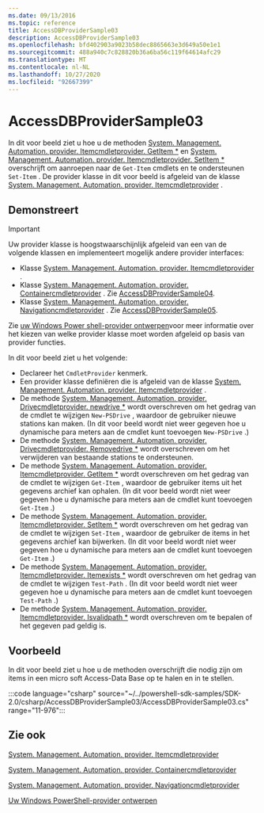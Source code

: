 ```yaml
---
ms.date: 09/13/2016
ms.topic: reference
title: AccessDBProviderSample03
description: AccessDBProviderSample03
ms.openlocfilehash: bfd402903a9023b58dec8865663e3d649a50e1e1
ms.sourcegitcommit: 488a940c7c828820b36a6ba56c119f64614afc29
ms.translationtype: MT
ms.contentlocale: nl-NL
ms.lasthandoff: 10/27/2020
ms.locfileid: "92667399"
---
```

# <a name="accessdbprovidersample03"></a>AccessDBProviderSample03

In dit voor beeld ziet u hoe u de methoden [System. Management. Automation. provider. Itemcmdletprovider. GetItem *](/dotnet/api/System.Management.Automation.Provider.ItemCmdletProvider.GetItem) en [System. Management. Automation. provider. Itemcmdletprovider. SetItem *](/dotnet/api/System.Management.Automation.Provider.ItemCmdletProvider.SetItem) overschrijft om aanroepen naar de `Get-Item` cmdlets en te ondersteunen `Set-Item` . De provider klasse in dit voor beeld is afgeleid van de klasse [System. Management. Automation. provider. Itemcmdletprovider](/dotnet/api/System.Management.Automation.Provider.ItemCmdletProvider) .

## <a name="demonstrates"></a>Demonstreert

> [!IMPORTANT]
> Uw provider klasse is hoogstwaarschijnlijk afgeleid van een van de volgende klassen en implementeert mogelijk andere provider interfaces:
>
> - Klasse [System. Management. Automation. provider. Itemcmdletprovider](/dotnet/api/System.Management.Automation.Provider.ItemCmdletProvider) .
> - Klasse [System. Management. Automation. provider. Containercmdletprovider](/dotnet/api/System.Management.Automation.Provider.ContainerCmdletProvider) . Zie [AccessDBProviderSample04](./accessdbprovidersample04.md).
> - Klasse [System. Management. Automation. provider. Navigationcmdletprovider](/dotnet/api/System.Management.Automation.Provider.NavigationCmdletProvider) . Zie [AccessDBProviderSample05](./accessdbprovidersample05.md).
>
> Zie [uw Windows Power shell-provider ontwerpen](./provider-types.md)voor meer informatie over het kiezen van welke provider klasse moet worden afgeleid op basis van provider functies.

In dit voor beeld ziet u het volgende:

- Declareer het `CmdletProvider` kenmerk.
- Een provider klasse definiëren die is afgeleid van de klasse [System. Management. Automation. provider. Itemcmdletprovider](/dotnet/api/System.Management.Automation.Provider.ItemCmdletProvider) .
- De methode [System. Management. Automation. provider. Drivecmdletprovider. newdrive *](/dotnet/api/System.Management.Automation.Provider.DriveCmdletProvider.NewDrive) wordt overschreven om het gedrag van de cmdlet te wijzigen `New-PSDrive` , waardoor de gebruiker nieuwe stations kan maken.
  (In dit voor beeld wordt niet weer gegeven hoe u dynamische para meters aan de cmdlet kunt toevoegen `New-PSDrive` .)
- De methode [System. Management. Automation. provider. Drivecmdletprovider. Removedrive *](/dotnet/api/System.Management.Automation.Provider.DriveCmdletProvider.RemoveDrive) wordt overschreven om het verwijderen van bestaande stations te ondersteunen.
- De methode [System. Management. Automation. provider. Itemcmdletprovider. GetItem *](/dotnet/api/System.Management.Automation.Provider.ItemCmdletProvider.GetItem) wordt overschreven om het gedrag van de cmdlet te wijzigen `Get-Item` , waardoor de gebruiker items uit het gegevens archief kan ophalen. (In dit voor beeld wordt niet weer gegeven hoe u dynamische para meters aan de cmdlet kunt toevoegen `Get-Item` .)
- De methode [System. Management. Automation. provider. Itemcmdletprovider. SetItem *](/dotnet/api/System.Management.Automation.Provider.ItemCmdletProvider.SetItem) wordt overschreven om het gedrag van de cmdlet te wijzigen `Set-Item` , waardoor de gebruiker de items in het gegevens archief kan bijwerken. (In dit voor beeld wordt niet weer gegeven hoe u dynamische para meters aan de cmdlet kunt toevoegen `Get-Item` .)
- De methode [System. Management. Automation. provider. Itemcmdletprovider. Itemexists *](/dotnet/api/System.Management.Automation.Provider.ItemCmdletProvider.ItemExists) wordt overschreven om het gedrag van de cmdlet te wijzigen `Test-Path` . (In dit voor beeld wordt niet weer gegeven hoe u dynamische para meters aan de cmdlet kunt toevoegen `Test-Path` .)
- De methode [System. Management. Automation. provider. Itemcmdletprovider. Isvalidpath *](/dotnet/api/System.Management.Automation.Provider.ItemCmdletProvider.IsValidPath) wordt overschreven om te bepalen of het gegeven pad geldig is.

## <a name="example"></a>Voorbeeld

In dit voor beeld ziet u hoe u de methoden overschrijft die nodig zijn om items in een micro soft Access-Data Base op te halen en in te stellen.

:::code language="csharp" source="~/../powershell-sdk-samples/SDK-2.0/csharp/AccessDBProviderSample03/AccessDBProviderSample03.cs" range="11-976":::

## <a name="see-also"></a>Zie ook

[System. Management. Automation. provider. Itemcmdletprovider](/dotnet/api/System.Management.Automation.Provider.ItemCmdletProvider)

[System. Management. Automation. provider. Containercmdletprovider](/dotnet/api/System.Management.Automation.Provider.ContainerCmdletProvider)

[System. Management. Automation. provider. Navigationcmdletprovider](/dotnet/api/System.Management.Automation.Provider.NavigationCmdletProvider)

[Uw Windows PowerShell-provider ontwerpen](./provider-types.md)
